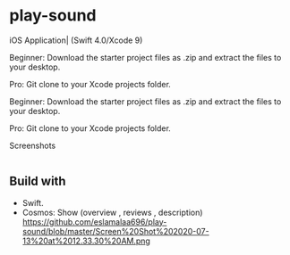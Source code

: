 # play-sound
iOS Application| (Swift 4.0/Xcode 9)

Beginner: Download the starter project files as .zip and extract the files to your desktop.

Pro: Git clone to your Xcode projects folder.


Beginner: Download the starter project files as .zip and extract the files to your desktop.

Pro: Git clone to your Xcode projects folder.


Screenshots
<div>
<img "https://github.com/eslamalaa696/play-sound/blob/master/Screen%20Shot%202020-07-13%20at%2012.33.30%20AM.png" width= "100">

</div>

## Build with
- Swift.
- Cosmos: Show (overview , reviews , description)
https://github.com/eslamalaa696/play-sound/blob/master/Screen%20Shot%202020-07-13%20at%2012.33.30%20AM.png
